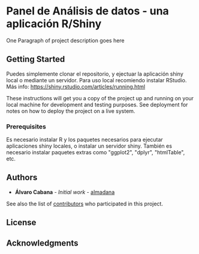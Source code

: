 # Panel de Análisis de datos - una aplicación R/Shiny

One Paragraph of project description goes here

## Getting Started

Puedes simplemente clonar el repositorio, y ejectuar la aplicación shiny local o mediante un servidor. Para uso local recomiendo instalar RStudio. Más info: https://shiny.rstudio.com/articles/running.html

These instructions will get you a copy of the project up and running on your local machine for development and testing purposes. See deployment for notes on how to deploy the project on a live system.

### Prerequisites

Es necesario instalar R y los paquetes necesarios para ejecutar aplicaciones shiny locales, o instalar un servidor shiny. También es necesario instalar paquetes extras como "ggplot2", "dplyr", "htmlTable", etc.


## Authors

* **Álvaro Cabana** - *Initial work* - [almadana](https://github.com/almadana)

See also the list of [contributors](https://github.com/almadana/shinyCuanti/contributors) who participated in this project.

## License


## Acknowledgments

